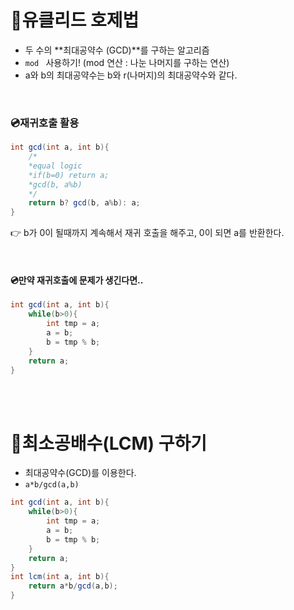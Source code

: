 # 🔮유클리드 호제법

- 두 수의 **최대공약수 (GCD)**를 구하는 알고리즘
- `mod ` 사용하기! (mod 연산 : 나눈 나머지를 구하는 연산)
- a와 b의 최대공약수는 b와 r(나머지)의 최대공약수와 같다.

<br>

### 💿재귀호출 활용

```java
int gcd(int a, int b){
    /*
    *equal logic
    *if(b=0) return a;
    *gcd(b, a%b)
    */
    return b? gcd(b, a%b): a;
}
```

👉 b가 0이 될때까지 계속해서 재귀 호출을 해주고, 0이 되면 a를 반환한다.

<br>

#### 💿만약 재귀호출에 문제가 생긴다면..

```java
int gcd(int a, int b){
    while(b>0){
        int tmp = a;
        a = b;
        b = tmp % b;
    }
    return a;
}
```

<br>

<br>

# 🔮최소공배수(LCM) 구하기

- 최대공약수(GCD)를 이용한다.
- `a*b/gcd(a,b)`

```java
int gcd(int a, int b){
    while(b>0){
        int tmp = a;
        a = b;
        b = tmp % b;
    }
    return a;
}
int lcm(int a, int b){
    return a*b/gcd(a,b);
}
```

